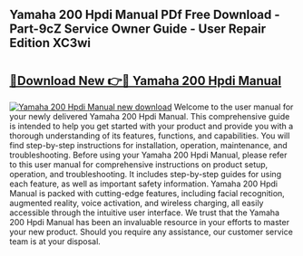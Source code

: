 ## Yamaha 200 Hpdi Manual PDf Free Download - Part-9cZ Service Owner Guide - User Repair Edition XC3wi

# <h2><a href="http://bc79871.oget.top/?id=Yamaha+200+Hpdi+Manual">🔗Download New 👉🔴 Yamaha 200 Hpdi Manual</a></h2>

[![Yamaha 200 Hpdi Manual new download](https://i.imgur.com/5g1atiW.png)](http://bc79871.oget.top/?id=Yamaha+200+Hpdi+Manual)
Welcome to the user manual for your newly delivered Yamaha 200 Hpdi Manual. This comprehensive guide is intended to help you get started with your product and provide you with a thorough understanding of its features, functions, and capabilities. You will find step-by-step instructions for installation, operation, maintenance, and troubleshooting. Before using your Yamaha 200 Hpdi Manual, please refer to this user manual for comprehensive instructions on product setup, operation, and troubleshooting. It includes step-by-step guides for using each feature, as well as important safety information. Yamaha 200 Hpdi Manual is packed with cutting-edge features, including facial recognition, augmented reality, voice activation, and wireless charging, all easily accessible through the intuitive user interface. We trust that the Yamaha 200 Hpdi Manual has been an invaluable resource in your efforts to master your new product. Should you require any assistance, our customer service team is at your disposal.
